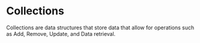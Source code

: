 # Collections
Collections are data structures that store data that allow for operations such as Add, Remove, Update, and Data retrieval.